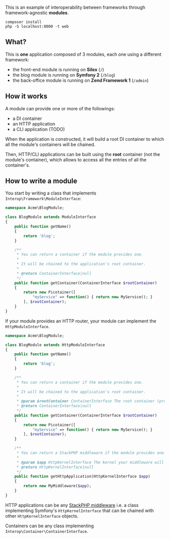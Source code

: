 This is an example of interoperability between frameworks through framework-agnostic **modules**.

    composer install
    php -S localhost:8000 -t web

## What?

This is **one** application composed of 3 modules, each one using a different framework:

- the front-end module is running on **Silex** (`/`)
- the blog module is running on **Symfony 2** (`/blog`)
- the back-office module is running on **Zend Framework 1** (`/admin`)

## How it works

A module can provide one or more of the followings:

- a DI container
- an HTTP application
- a CLI application (TODO)

When the application is constructed, it will build a root DI container to which all the
module's containers will be chained.

Then, HTTP/CLI applications can be built using the **root** container (not the module's
container), which allows to access all the entries of all the container's.

## How to write a module

You start by writing a class that implements `Interop\Framework\ModuleInterface`:

```php
namespace Acme\BlogModule;

class BlogModule extends ModuleInterface
{
    public function getName()
    {
        return 'blog';
    }

    /**
     * You can return a container if the module provides one.
     *
     * It will be chained to the application's root container.
     *
     * @return ContainerInterface|null
     */
    public function getContainer(ContainerInterface $rootContainer)
    {
        return new Picotainer([
            "myService" => function() { return new MyService(); }
        ], $rootContainer);
    }
}
```

If your module provides an HTTP router, your module can implement the `HttpModuleInterface`.

```php
namespace Acme\BlogModule;

class BlogModule extends HttpModuleInterface
{
    public function getName()
    {
        return 'blog';
    }

    /**
     * You can return a container if the module provides one.
     *
     * It will be chained to the application's root container.
     *
     * @param $rootContainer ContainerInterface The root container (provided so you can use it as a delegate-lookup container).
     * @return ContainerInterface|null
     */
    public function getContainer(ContainerInterface $rootContainer)
    {
        return new Picotainer([
            "myService" => function() { return new MyService(); }
        ], $rootContainer);
    }

    /**
     * You can return a StackPHP middleware if the module provides one.
     *
     * @param $app HttpKernelInterface The kernel your middleware will be wrapping.
     * @return HttpKernelInterface|null
     */
    public function getHttpApplication(HttpKernelInterface $app)
    {
        return new MyMiddleware($app);
    }
}
```

HTTP applications can be any [StackPHP middleware](http://stackphp.com) i.e. a class implementing Symfony's `HttpKernelInterface` that can be chained with other `HttpKernelInterface` objects.

Containers can be any class implementing `Interop\Container\ContainerInterface`.
